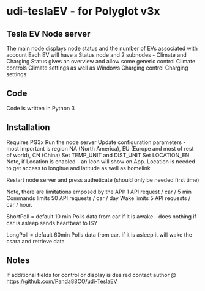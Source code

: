 # udi-teslaEV  -  for Polyglot v3x 
## Tesla EV Node server
The main node displays node status and the number of EVs associated with account
Each EV will have a Status node and 2 subnodes - Climate and Charging
Status gives an overview and allow some generic control
Climate controls Climate settings as well as Windows
Charging control Charging settings 

## Code
Code is written in Python 3 


## Installation
Requires PG3x
Run the node server 
Update configuration parameters - most important is region NA (North America), EU (Europe and most of rest of world), CN (China)
Set TEMP_UNIT and DIST_UNIT
Set LOCATION_EN
Note, if Location is enabled - an Icon will show on App.
Location is needed to get access to longitue and latitude as well as homelink 

Restart node server and press autheticate (should only be needed first time)

Note, there are limitations emposed by the API:
1 API request / car / 5 min
Commands limits	50 API requests / car / day
Wake limits	5 API requests / car / hour.

ShortPoll = default 10 min
    Polls data from car if it is awake - does nothing if car is asleep
    sends heartbeat to ISY

LongPoll = default 60min
    Polls data from car. If it is asleep it will wake the csara and retrieve data

## Notes 
If additional fields for control or display is desired contact author @ https://github.com/Panda88CO/udi-TeslaEV

